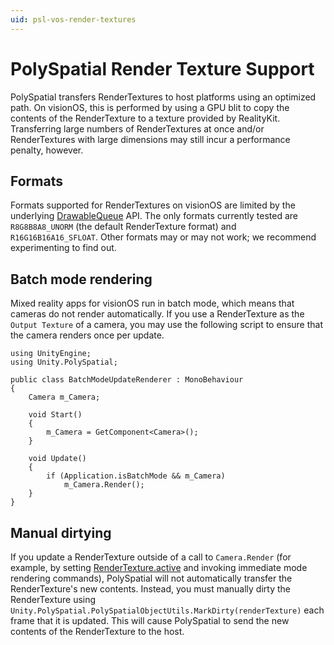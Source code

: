 ```yaml
---
uid: psl-vos-render-textures
---
```

# PolySpatial Render Texture Support
PolySpatial transfers RenderTextures to host platforms using an optimized path.  On visionOS, this is performed by using a GPU blit to copy the contents of the RenderTexture to a texture provided by RealityKit.  Transferring large numbers of RenderTextures at once and/or RenderTextures with large dimensions may still incur a performance penalty, however.

## Formats
Formats supported for RenderTextures on visionOS are limited by the underlying [DrawableQueue](https://developer.apple.com/documentation/realitykit/textureresource/drawablequeue-swift.class) API.  The only formats currently tested are `R8G8B8A8_UNORM` (the default RenderTexture format) and `R16G16B16A16_SFLOAT`.  Other formats may or may not work; we recommend experimenting to find out.

## Batch mode rendering
Mixed reality apps for visionOS run in batch mode, which means that cameras do not render automatically.  If you use a RenderTexture as the `Output Texture` of a camera, you may use the following script to ensure that the camera renders once per update.
```
using UnityEngine;
using Unity.PolySpatial;

public class BatchModeUpdateRenderer : MonoBehaviour
{
    Camera m_Camera;

    void Start()
    {
        m_Camera = GetComponent<Camera>();
    }

    void Update()
    {
        if (Application.isBatchMode && m_Camera)
            m_Camera.Render();
    }
}
```

## Manual dirtying
If you update a RenderTexture outside of a call to `Camera.Render` (for example, by setting [RenderTexture.active](https://docs.unity3d.com/ScriptReference/RenderTexture-active.html) and invoking immediate mode rendering commands), PolySpatial will not automatically transfer the RenderTexture's new contents.  Instead, you must manually dirty the RenderTexture using `Unity.PolySpatial.PolySpatialObjectUtils.MarkDirty(renderTexture)` each frame that it is updated.  This will cause PolySpatial to send the new contents of the RenderTexture to the host.


